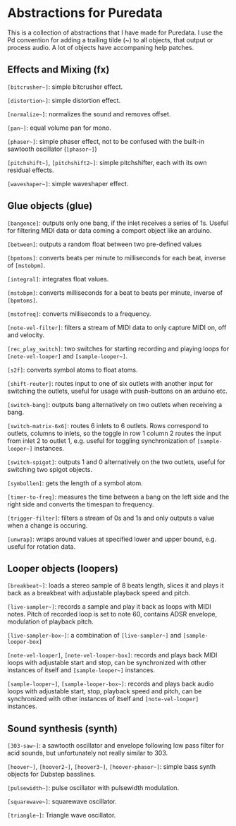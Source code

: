 # Abstractions for Puredata

This is a collection of abstractions that I have made for Puredata. I use
the Pd convention for adding a trailing tilde (~) to all objects, that
output or process audio. A lot of objects have accompaning help patches.

## Effects and Mixing (fx)
`[bitcrusher~]`: simple bitcrusher effect.

`[distortion~]`: simple distortion effect.

`[normalize~]`: normalizes the sound and removes offset.

`[pan~]`: equal volume pan for mono.

`[phaser~]`: simple phaser effect, not to be confused with the built-in
sawtooth oscillator (`[phasor~]`)

`[pitchshift~]`, `[pitchshift2~]`: simple pitchshifter, each with its own
residual effects.

`[waveshaper~]`: simple waveshaper effect.

## Glue objects (glue)
`[bangonce]`: outputs only one bang, if the inlet receives a series of
1s. Useful for filtering MIDI data or data coming a comport object like
an arduino.

`[between]`: outputs a random float between two pre-defined values

`[bpmtoms]`: converts beats per minute to milliseconds for each beat,
inverse of `[mstobpm]`.

`[integral]`: integrates float values.

`[mstobpm]`: converts milliseconds for a beat to beats per minute, inverse
of `[bpmtoms]`.

`[mstofreq]`: converts milliseconds to a frequency.

`[note-vel-filter]`: filters a stream of MIDI data to only capture MIDI on,
off and velocity.

`[rec_play_switch]`: two switches for starting recording and playing loops
for `[note-vel-looper]` and `[sample-looper~]`.

`[s2f]`: converts symbol atoms to float atoms.

`[shift-router]`: routes input to one of six outlets with another input
for switching the outlets, useful for usage with push-buttons on an
arduino etc.

`[switch-bang]`: outputs bang alternatively on two outlets when receiving
a bang.

`[switch-matrix-6x6]`: routes 6 inlets to 6 outlets. Rows correspond to
outlets, columns to inlets, so the toggle in row 1 column 2 routes the
input from inlet 2 to outlet 1, e.g. useful for toggling synchronization
of `[sample-looper~]` instances.

`[switch-spigot]`: outputs 1 and 0 alternatively on the two outlets, useful
for switching two spigot objects.

`[symbollen]`: gets the length of a symbol atom.

`[timer-to-freq]`: measures the time between a bang on the left side and
the right side and converts the timespan to frequency.

`[trigger-filter]`: filters a stream of 0s and 1s and only outputs a value
when a change is occuring.

`[unwrap]`: wraps around values at specified lower and upper bound, e.g.
useful for rotation data.

## Looper objects (loopers)
`[breakbeat~]`: loads a stereo sample of 8 beats length, slices it and plays it back as a breakbeat with adjustable playback speed and pitch. 

`[live-sampler~]`: records a sample and play it back as loops with MIDI notes.
Pitch of recorded loop is set to note 60, contains ADSR envelope, modulation
of playback pitch.

`[live-sampler-box~]`:  a combination of `[live-sampler~]` and `[sample-looper-box]` 

`[note-vel-looper]`, `[note-vel-looper-box]`: records and plays back MIDI loops
with adjustable start and stop, can be synchronized with other instances
of itself and `[sample-looper~]` instances.

`[sample-looper~]`, `[sample-looper-box~]`: records and plays back audio loops
with adjustable start, stop, playback speed and pitch, can be synchronized with
other instances of itself and `[note-vel-looper]` instances.


## Sound synthesis (synth)
`[303-saw~]`: a sawtooth oscillator and envelope following low pass filter
for acid sounds, but unfortunately not really similar to 303.

`[hoover~]`, `[hoover2~]`, `[hoover3~]`, `[hoover-phasor~]`: simple bass synth objects
for Dubstep basslines.

`[pulsewidth~]`: pulse oscillator with pulsewidth modulation.

`[squarewave~]`: squarewave oscillator.

`[triangle~]`: Triangle wave oscillator.
